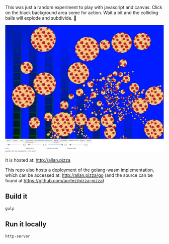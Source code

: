 This was just a random experiment to play with javascript and canvas.
Click on the black background area some for action. Wait a bit and the colliding balls will explode and subdivide. :pizza:

![Example of Web Page](./pizza.png "Example of Web Page")

It is hosted at:
http://allan.pizza

This repo also hosts a deployment of the golang-wasm implementation, which can be accessed at:
http://allan.pizza/go
(and the source can be found at https://github.com/aortez/pizza-pizza)

## Build it
```
gulp
```

## Run it locally
```
http-server
```